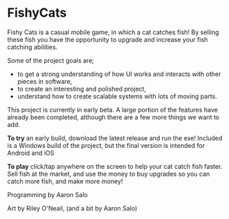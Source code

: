 # FishyCats
Fishy Cats is a casual mobile game, in which a cat catches fish! By selling these fish you have the opportunity to upgrade and increase your fish catching abilities.

Some of the project goals are; 
- to get a strong understanding of how UI works and interacts with other pieces in software,
- to create an interesting and polished project, 
- understand how to create scalable systems with lots of moving parts.


This project is currently in early beta. A large portion of the features have already been completed, although there are a few more things we want to add.

**To try** an early build, download the latest release and run the exe! Included is a Windows build of the project, but the final version is intended for Android and iOS

**To play** click/tap anywhere on the screen to help your cat catch fish faster. Sell fish at the market, and use the money to buy upgrades so you can catch more fish, and make more money!

Programming by Aaron Salo

Art by Riley O'Neail, (and a bit by Aaron Salo)
